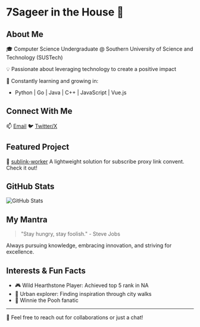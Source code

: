 # 7Sageer in the House 👋

## About Me

🎓 Computer Science Undergraduate @ Southern University of Science and Technology (SUSTech)

💡 Passionate about leveraging technology to create a positive impact

🌱 Constantly learning and growing in:

   - Python | Go | Java | C++ | JavaScript | Vue.js

## Connect With Me
📫 [Email](mailto:7sageer@djwcb.cn)
🐦 [Twitter/X](https://x.com/sag77r)


## Featured Project

🚀 [sublink-worker](https://github.com/7Sageer/sublink-worker)
   A lightweight solution for subscribe proxy link convent. Check it out!

## GitHub Stats

![GitHub Stats](https://github-readme-stats.vercel.app/api?username=7Sageer&show_icons=true&theme=tokyonight)

## My Mantra

> "Stay hungry, stay foolish." - Steve Jobs

Always pursuing knowledge, embracing innovation, and striving for excellence.

## Interests & Fun Facts

- 🎮 Wild Hearthstone Player: Achieved top 5 rank in NA
- 🌆 Urban explorer: Finding inspiration through city walks
- 🐻 Winnie the Pooh fanatic

---

💬 Feel free to reach out for collaborations or just a chat!

